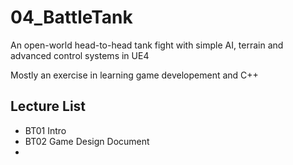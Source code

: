 # 04_BattleTank
An open-world head-to-head tank fight with simple AI, terrain and advanced control systems in UE4

Mostly an exercise in learning game developement and C++

## Lecture List
* BT01 Intro
* BT02 Game Design Document
*
